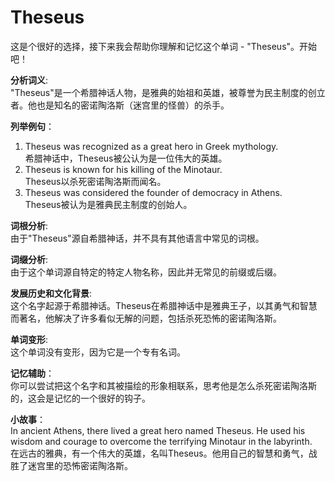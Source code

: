 # Theseus

这是个很好的选择，接下来我会帮助你理解和记忆这个单词 - "Theseus"。开始吧！

  

**分析词义**:  
"Theseus"是一个希腊神话人物，是雅典的始祖和英雄，被尊誉为民主制度的创立者。他也是知名的密诺陶洛斯（迷宫里的怪兽）的杀手。

  

**列举例句**：

  

1.  Theseus was recognized as a great hero in Greek mythology.  
    希腊神话中，Theseus被公认为是一位伟大的英雄。
2.  Theseus is known for his killing of the Minotaur.  
    Theseus以杀死密诺陶洛斯而闻名。
3.  Theseus was considered the founder of democracy in Athens.  
    Theseus被认为是雅典民主制度的创始人。

  

**词根分析**:  
由于"Theseus"源自希腊神话，并不具有其他语言中常见的词根。

  

**词缀分析**:  
由于这个单词源自特定的特定人物名称，因此并无常见的前缀或后缀。

  

**发展历史和文化背景**:  
这个名字起源于希腊神话。Theseus在希腊神话中是雅典王子，以其勇气和智慧而著名，他解决了许多看似无解的问题，包括杀死恐怖的密诺陶洛斯。

  

**单词变形**:  
这个单词没有变形，因为它是一个专有名词。

  

**记忆辅助**：  
你可以尝试把这个名字和其被描绘的形象相联系，思考他是怎么杀死密诺陶洛斯的，这会是记忆的一个很好的钩子。

  

**小故事**：  
In ancient Athens, there lived a great hero named Theseus. He used his wisdom and courage to overcome the terrifying Minotaur in the labyrinth.  
在远古的雅典，有一个伟大的英雄，名叫Theseus。他用自己的智慧和勇气，战胜了迷宫里的恐怖密诺陶洛斯。
